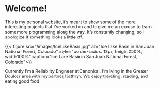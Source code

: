 # Welcome!

This is my personal website, it’s meant to show some of the more interesting projects that I’ve worked on and to give me an excuse to learn some more programming along the way. It’s constantly changing, so I apologize if something looks a little off.

 {{< figure src="/images/IceLakeBasin.jpg" alt="Ice Lake Basin in San Juan National Forest, Colorado" style="border-radius: 12px; height:250%; width:100%" caption="Ice Lake Basin in San Juan National Forest, Colorado">}}

Currently I’m a Reliability Engineer at Canonical. I’m living in the Greater Boulder area with my partner, Kathryn. We enjoy traveling, reading, and eating good food.

